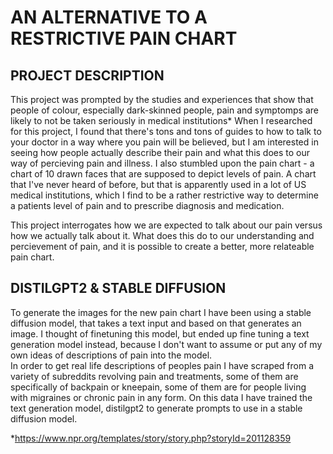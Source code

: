 # AN ALTERNATIVE TO A RESTRICTIVE PAIN CHART

## PROJECT DESCRIPTION 
This project was prompted by the studies and experiences that show that people of colour, especially dark-skinned people, pain and symptomps are likely to not be taken seriously in medical institutions*
When I researched for this project, I found that there's tons and tons of guides to how to talk to your doctor in a way where you pain will be believed, but I am interested in seeing how people actually describe their pain and what this does to our way of percieving pain and illness. 
I also stumbled upon the pain chart - a chart of 10 drawn faces that are supposed to depict levels of pain. A chart that I've never heard of before, but that is apparently used in a lot of US medical institutions, which I find to be a rather restrictive way to determine a patients level of pain and to prescribe diagnosis and medication. 

This project interrogates how we are expected to talk about our pain versus how we actually talk about it. What does this do to our understanding and percievement of pain, and it is possible to create a better, more relateable pain chart. 


## DISTILGPT2 & STABLE DIFFUSION 

To generate the images for the new pain chart I have been using a stable diffusion model, that takes a text input and based on that generates an image. I thought of finetuning this model, but ended up fine tuning a text generation model instead, because I don't want to assume or put any of my own ideas of descriptions of pain into the model.   
In order to get real life descriptions of peoples pain I have scraped from a variety of subreddits revolving pain and treatments, some of them are specifically of backpain or kneepain, some of them are for people living with migraines or chronic pain in any form. 
On this data I have trained the text generation model, distilgpt2 to generate prompts to use in a stable diffusion model. 








*https://www.npr.org/templates/story/story.php?storyId=201128359
